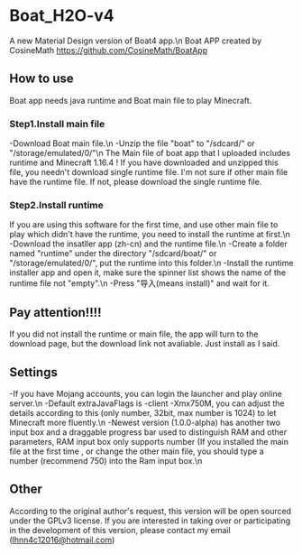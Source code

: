 # Boat_H2O-v4
A new Material Design version of Boat4 app.\n
Boat APP created by CosineMath https://github.com/CosineMath/BoatApp
## How to use
Boat app needs java runtime and Boat main file to play Minecraft.
### Step1.Install main file
-Download Boat main file.\n
-Unzip the file "boat" to "/sdcard/" or "/storage/emulated/0/"\n
The Main file of boat app that I uploaded includes runtime and Minecraft 1.16.4 ! If you have downloaded and unzipped this file, you needn't download single runtime file. I'm not sure if other main file have the runtime file. If not, please download the single runtime file.
### Step2.Install runtime
If you are using this software for the first time, and use other main file to play which didn't have the runtime, you need to install the runtime at first.\n
-Download the insatller app (zh-cn) and the runtime file.\n
-Create a folder named "runtime" under the directory "/sdcard/boat/" or "/storage/emulated/0/", put the runtime into this folder.\n
-Install the runtime installer app and open it, make sure the spinner list shows the name of the runtime file not "empty".\n
-Press "导入(means install)" and wait for it.
## Pay attention!!!!
If you did not install the runtime or main file, the app will turn to the download page, but the download link not avaliable. Just install as I said.
## Settings
-If you have Mojang accounts, you can login the launcher and play online server.\n
-Default extraJavaFlags is -client -Xmx750M, you can adjust the details according to this (only number, 32bit, max number is 1024) to let Minecraft more fluently.\n
-Newest version (1.0.0-alpha) has another two input box and a draggable progress bar used to distinguish RAM and other parameters, RAM input box only supports number (If you installed the main file at the first time , or change the other main file, you should type a number (recommend 750) into the Ram input box.\n
## Other
According to the original author's request, this version will be open sourced under the GPLv3 license. If you are interested in taking over or participating in the development of this version, please contact my email (lhnn4c12016@hotmail.com)
